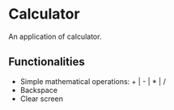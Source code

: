 # Calculator

An application of calculator.

## Functionalities

- Simple mathematical operations: + | - | \* | /
- Backspace
- Clear screen
